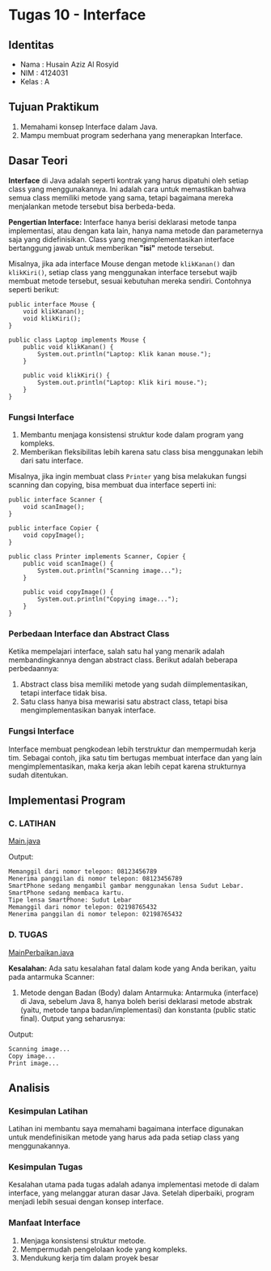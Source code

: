 # Tugas 10 - Interface
## Identitas
- Nama	: Husain Aziz Al Rosyid
- NIM	: 4124031
- Kelas	: A

## Tujuan Praktikum
1.	Memahami konsep Interface dalam Java.
2.	Mampu membuat program sederhana yang menerapkan Interface.

## Dasar Teori
**Interface** di Java adalah seperti kontrak yang harus dipatuhi oleh setiap class yang menggunakannya. Ini adalah cara untuk memastikan bahwa semua class memiliki metode yang sama, tetapi bagaimana mereka menjalankan metode tersebut bisa berbeda-beda.

**Pengertian Interface:** Interface hanya berisi deklarasi metode tanpa implementasi, atau dengan kata lain, hanya nama metode dan parameternya saja yang didefinisikan. Class yang mengimplementasikan interface bertanggung jawab untuk memberikan **"isi"** metode tersebut.

Misalnya, jika ada interface Mouse dengan metode `klikKanan()` dan `klikKiri()`, setiap class yang menggunakan interface tersebut wajib membuat metode tersebut, sesuai kebutuhan mereka sendiri. Contohnya seperti berikut:
```
public interface Mouse {
    void klikKanan();
    void klikKiri();
}

public class Laptop implements Mouse {
    public void klikKanan() {
        System.out.println("Laptop: Klik kanan mouse.");
    }

    public void klikKiri() {
        System.out.println("Laptop: Klik kiri mouse.");
    }
}
```

### Fungsi Interface
1.	Membantu menjaga konsistensi struktur kode dalam program yang kompleks.
2.	Memberikan fleksibilitas lebih karena satu class bisa menggunakan lebih dari satu interface.

Misalnya, jika ingin membuat class `Printer` yang bisa melakukan fungsi scanning dan copying, bisa membuat dua interface seperti ini:
```
public interface Scanner {
    void scanImage();
}

public interface Copier {
    void copyImage();
}

public class Printer implements Scanner, Copier {
    public void scanImage() {
        System.out.println("Scanning image...");
    }

    public void copyImage() {
        System.out.println("Copying image...");
    }
}
```

### Perbedaan Interface dan Abstract Class
Ketika mempelajari interface, salah satu hal yang menarik adalah membandingkannya dengan abstract class. Berikut adalah beberapa perbedaannya:
1.	Abstract class bisa memiliki metode yang sudah diimplementasikan, tetapi interface tidak bisa.
2.	Satu class hanya bisa mewarisi satu abstract class, tetapi bisa mengimplementasikan banyak interface.

### Fungsi Interface
Interface membuat pengkodean lebih terstruktur dan mempermudah kerja tim. Sebagai contoh, jika satu tim bertugas membuat interface dan yang lain mengimplementasikan, maka kerja akan lebih cepat karena strukturnya sudah ditentukan.

## Implementasi Program
### C. LATIHAN
[Main.java](Main.java)

Output:
```
Memanggil dari nomor telepon: 08123456789
Menerima panggilan di nomor telepon: 08123456789
SmartPhone sedang mengambil gambar menggunakan lensa Sudut Lebar.
SmartPhone sedang membaca kartu.
Tipe lensa SmartPhone: Sudut Lebar
Memanggil dari nomor telepon: 02198765432
Menerima panggilan di nomor telepon: 02198765432
```

### D. TUGAS
[MainPerbaikan.java](MainPerbaikan.java)

**Kesalahan:**
Ada satu kesalahan fatal dalam kode yang Anda berikan, yaitu pada antarmuka Scanner:
1.	Metode dengan Badan (Body) dalam Antarmuka: Antarmuka (interface) di Java, sebelum Java 8, hanya boleh berisi deklarasi metode abstrak (yaitu, metode tanpa badan/implementasi) dan konstanta (public static final).
Output yang seharusnya:

Output:
```
Scanning image...
Copy image...
Print image...
```
## Analisis
### Kesimpulan Latihan
Latihan ini membantu saya memahami bagaimana interface digunakan untuk mendefinisikan metode yang harus ada pada setiap class yang menggunakannya.
### Kesimpulan Tugas
Kesalahan utama pada tugas adalah adanya implementasi metode di dalam interface, yang melanggar aturan dasar Java. Setelah diperbaiki, program menjadi lebih sesuai dengan konsep interface.
### Manfaat Interface
1.	Menjaga konsistensi struktur metode.
2.	Mempermudah pengelolaan kode yang kompleks.
3.	Mendukung kerja tim dalam proyek besar

